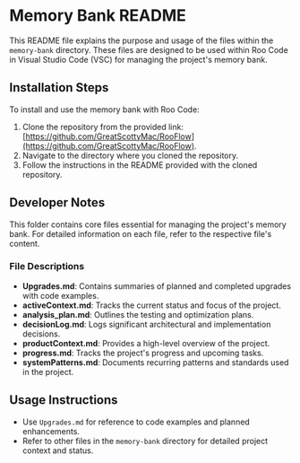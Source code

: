 # Memory Bank README

This README file explains the purpose and usage of the files within the `memory-bank` directory. These files are designed to be used within Roo Code in Visual Studio Code (VSC) for managing the project's memory bank.

## Installation Steps

To install and use the memory bank with Roo Code:

1. Clone the repository from the provided link: [https://github.com/GreatScottyMac/RooFlow](https://github.com/GreatScottyMac/RooFlow).
2. Navigate to the directory where you cloned the repository.
3. Follow the instructions in the README provided with the cloned repository.

## Developer Notes

This folder contains core files essential for managing the project's memory bank. For detailed information on each file, refer to the respective file's content.

### File Descriptions

- **Upgrades.md**: Contains summaries of planned and completed upgrades with code examples.
- **activeContext.md**: Tracks the current status and focus of the project.
- **analysis_plan.md**: Outlines the testing and optimization plans.
- **decisionLog.md**: Logs significant architectural and implementation decisions.
- **productContext.md**: Provides a high-level overview of the project.
- **progress.md**: Tracks the project's progress and upcoming tasks.
- **systemPatterns.md**: Documents recurring patterns and standards used in the project.

## Usage Instructions

- Use `Upgrades.md` for reference to code examples and planned enhancements.
- Refer to other files in the `memory-bank` directory for detailed project context and status.